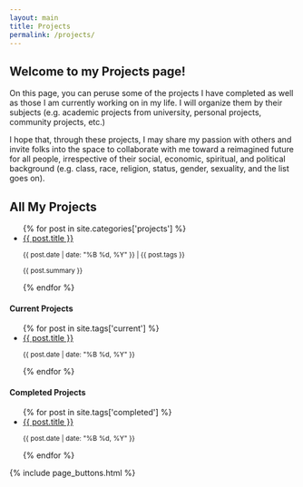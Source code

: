 ```yaml
---
layout: main
title: Projects
permalink: /projects/
---
```


<div class="content-wrapper">
    <div class="recent-posts">
        <h2>Welcome to my Projects page!</h2>
        <p>On this page, you can peruse some of the projects I have completed as well as those I am currently working on in my life. I will organize them by their subjects (e.g. academic projects from university, personal projects, community projects, etc.)</p>
        <p>I hope that, through these projects, I may share my passion with others and invite folks into the space to collaborate with me toward a reimagined future for all people, irrespective of their social, economic, spiritual, and political background (e.g. class, race, religion, status, gender, sexuality, and the list goes on).</p>
        <h2>All My Projects</h2>
            <ul>
                {% for post in site.categories['projects'] %}
                     <li>
                        <a href="{{ post.url | relative_url }}">{{ post.title }}</a>
                        <p><small>{{ post.date | date: "%B %d, %Y" }} | {{ post.tags }}</small></p>
                        <p><small>{{ post.summary }}</small></p>
                    </li>
                {% endfor %}
            </ul>
    </div>

<div class="sidebar">
    <h4>Current Projects</h4>
        <ul>
            {% for post in site.tags['current'] %}
                <li>
                    <a href="{{ post.url | relative_url }}">{{ post.title }}</a>
                    <p><small>{{ post.date | date: "%B %d, %Y" }}</small></p>
                </li>
            {% endfor %}
        </ul>
    <h4> Completed Projects </h4>
        <ul>
            {% for post in site.tags['completed'] %}
                <li>
                    <a href="{{ post.url | relative_url }}">{{ post.title }}</a>
                    <p><small>{{ post.date | date: "%B %d, %Y" }}</small></p>
                </li>
            {% endfor %}
        </ul>
</div>
</div>

{% include page_buttons.html %}
